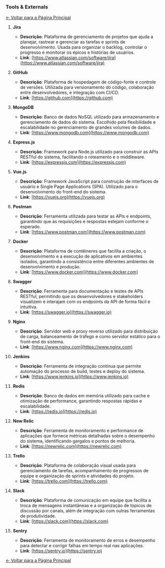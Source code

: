 ### **Tools & Externals**

[← Voltar para a Página Principal](../../index.md)

1. **Jira**

   - **Descrição**: Plataforma de gerenciamento de projetos que ajuda a planejar, rastrear e gerenciar as tarefas e sprints de desenvolvimento. Usada para organizar o backlog, controlar o progresso e monitorar os épicos e histórias de usuários.
   - **Link**: [https://www.atlassian.com/software/jira](https://www.atlassian.com/software/jira)
2. **GitHub**

   - **Descrição**: Plataforma de hospedagem de código-fonte e controle de versões. Utilizada para versionamento do código, colaboração entre desenvolvedores, e integração com CI/CD.
   - **Link**: [https://github.com](https://github.com)
3. **MongoDB**

   - **Descrição**: Banco de dados NoSQL utilizado para armazenamento e gerenciamento de dados do sistema. Escolhido pela flexibilidade e escalabilidade no gerenciamento de grandes volumes de dados.
   - **Link**: [https://www.mongodb.com](https://www.mongodb.com)
4. **Express.js**

   - **Descrição**: Framework para Node.js utilizado para construir as APIs RESTful do sistema, facilitando o roteamento e o middleware.
   - **Link**: [https://expressjs.com](https://expressjs.com)
5. **Vue.js**

   - **Descrição**: Framework JavaScript para construção de interfaces de usuário e Single Page Applications (SPA). Utilizado para o desenvolvimento do front-end do sistema.
   - **Link**: [https://vuejs.org](https://vuejs.org)
6. **Postman**

   - **Descrição**: Ferramenta utilizada para testar as APIs e endpoints, garantindo que as requisições e respostas estejam conforme o esperado.
   - **Link**: [https://www.postman.com](https://www.postman.com)
7. **Docker**

   - **Descrição**: Plataforma de contêineres que facilita a criação, o desenvolvimento e a execução de aplicativos em ambientes isolados, garantindo a consistência entre diferentes ambientes de desenvolvimento e produção.
   - **Link**: [https://www.docker.com](https://www.docker.com)
8. **Swagger**

   - **Descrição**: Ferramenta para documentação e testes de APIs RESTful, permitindo que os desenvolvedores e stakeholders visualizem e interajam com os endpoints da API de forma fácil e intuitiva.
   - **Link**: [https://swagger.io](https://swagger.io)
9. **Nginx**

   - **Descrição**: Servidor web e proxy reverso utilizado para distribuição de carga, balanceamento de tráfego e como servidor estático para o front-end do sistema.
   - **Link**: [https://www.nginx.com](https://www.nginx.com)
10. **Jenkins**

    - **Descrição**: Ferramenta de integração contínua que permite automação do processo de build, testes e deploy do sistema.
    - **Link**: [https://www.jenkins.io](https://www.jenkins.io)
11. **Redis**

    - **Descrição**: Banco de dados em memória utilizado para cache e otimização de performance, garantindo respostas rápidas e escalabilidade.
    - **Link**: [https://redis.io](https://redis.io)
12. **New Relic**

    - **Descrição**: Ferramenta de monitoramento e performance de aplicações que fornece métricas detalhadas sobre o desempenho do sistema, identificando gargalos e pontos de melhoria.
    - **Link**: [https://newrelic.com](https://newrelic.com)
13. **Trello**

    - **Descrição**: Plataforma de colaboração visual usada para gerenciamento de tarefas, acompanhamento de progressos de equipe e organização de sprints e atividades do projeto.
    - **Link**: [https://trello.com](https://trello.com)
14. **Slack**

    - **Descrição**: Plataforma de comunicação em equipe que facilita a troca de mensagens instantâneas e a organização de tópicos de discussão por canais, além de integração com outras ferramentas de produtividade.
    - **Link**: [https://slack.com](https://slack.com)
15. **Sentry**

    - **Descrição**: Ferramenta de monitoramento de erros e desempenho para detectar e corrigir falhas em tempo real nas aplicações.
    - **Link**: [https://sentry.io](https://sentry.io)

[← Voltar para a Página Principal](../../index.md)
